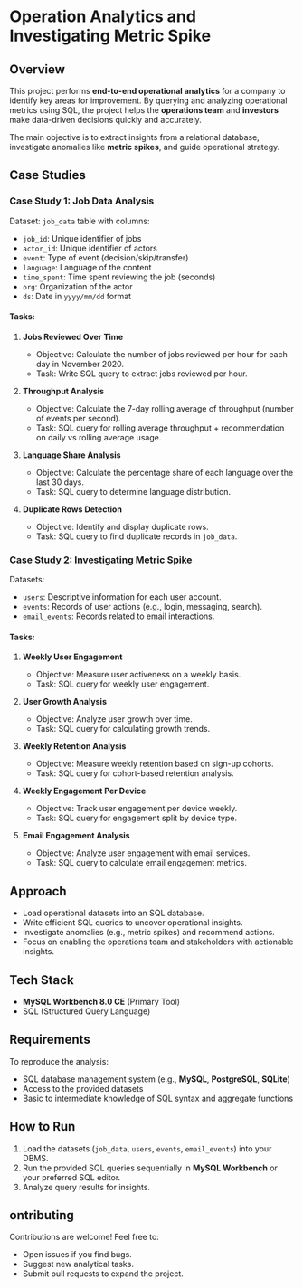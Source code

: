 # Operation Analytics and Investigating Metric Spike

## Overview
This project performs **end-to-end operational analytics** for a company to identify key areas for improvement. By querying and analyzing operational metrics using SQL, the project helps the **operations team** and **investors** make data-driven decisions quickly and accurately.

The main objective is to extract insights from a relational database, investigate anomalies like **metric spikes**, and guide operational strategy.


## Case Studies

### Case Study 1: Job Data Analysis
Dataset: `job_data` table with columns:
- `job_id`: Unique identifier of jobs
- `actor_id`: Unique identifier of actors
- `event`: Type of event (decision/skip/transfer)
- `language`: Language of the content
- `time_spent`: Time spent reviewing the job (seconds)
- `org`: Organization of the actor
- `ds`: Date in `yyyy/mm/dd` format

#### Tasks:
1. **Jobs Reviewed Over Time**
   - Objective: Calculate the number of jobs reviewed per hour for each day in November 2020.
   - Task: Write SQL query to extract jobs reviewed per hour.

2. **Throughput Analysis**
   - Objective: Calculate the 7-day rolling average of throughput (number of events per second).
   - Task: SQL query for rolling average throughput + recommendation on daily vs rolling average usage.

3. **Language Share Analysis**
   - Objective: Calculate the percentage share of each language over the last 30 days.
   - Task: SQL query to determine language distribution.

4. **Duplicate Rows Detection**
   - Objective: Identify and display duplicate rows.
   - Task: SQL query to find duplicate records in `job_data`.


### Case Study 2: Investigating Metric Spike
Datasets:
- `users`: Descriptive information for each user account.
- `events`: Records of user actions (e.g., login, messaging, search).
- `email_events`: Records related to email interactions.

#### Tasks:
1. **Weekly User Engagement**
   - Objective: Measure user activeness on a weekly basis.
   - Task: SQL query for weekly user engagement.

2. **User Growth Analysis**
   - Objective: Analyze user growth over time.
   - Task: SQL query for calculating growth trends.

3. **Weekly Retention Analysis**
   - Objective: Measure weekly retention based on sign-up cohorts.
   - Task: SQL query for cohort-based retention analysis.

4. **Weekly Engagement Per Device**
   - Objective: Track user engagement per device weekly.
   - Task: SQL query for engagement split by device type.

5. **Email Engagement Analysis**
   - Objective: Analyze user engagement with email services.
   - Task: SQL query to calculate email engagement metrics.



## Approach
- Load operational datasets into an SQL database.
- Write efficient SQL queries to uncover operational insights.
- Investigate anomalies (e.g., metric spikes) and recommend actions.
- Focus on enabling the operations team and stakeholders with actionable insights.



## Tech Stack
- **MySQL Workbench 8.0 CE** (Primary Tool)
- SQL (Structured Query Language)


## Requirements
To reproduce the analysis:

- SQL database management system (e.g., **MySQL**, **PostgreSQL**, **SQLite**)
- Access to the provided datasets
- Basic to intermediate knowledge of SQL syntax and aggregate functions


## How to Run

1. Load the datasets (`job_data`, `users`, `events`, `email_events`) into your DBMS.
2. Run the provided SQL queries sequentially in **MySQL Workbench** or your preferred SQL editor.
3. Analyze query results for insights.


## ontributing
Contributions are welcome! Feel free to:
- Open issues if you find bugs.
- Suggest new analytical tasks.
- Submit pull requests to expand the project.
